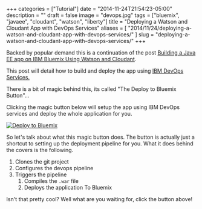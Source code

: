 +++
categories = ["Tutorial"]
date = "2014-11-24T21:54:23-05:00"
description = ""
draft = false
image = "devops.jpg"
tags = ["bluemix", "javaee", "cloudant", "watson", "liberty"]
title = "Deploying a Watson and Cloudant App with DevOps Services"
aliases = [
    "2014/11/24/deploying-a-watson-and-cloudant-app-with-devops-services/"
]
slug = "deploying-a-watson-and-cloudant-app-with-devops-services/"
+++

Backed by popular demand this is a continuation of the post [Building a Java EE app on IBM Bluemix Using Watson and Cloudant](/post/building-a-java-ee-app-on-ibm-bluemix-using-watson-and-cloudant/).

This post will detail how to build and deploy the app using [IBM DevOps Services.](http://jazzhub.com)

There is a bit of magic behind this, its called "The Deploy to Bluemix Button"...

Clicking the magic button below will setup the app using IBM DevOps services and deploy the whole application for you.

[![Deploy to Bluemix](https://deployment-tracker.mybluemix.net/stats/500deb1cbae77105c6d2ae42b50120cd/button.svg)](https://bluemix.net/deploy?repository=https://github.com/IBM-Bluemix/talent-manager.git)

So let's talk about what this magic button does.  The button is actually just a shortcut to setting up the deployment pipeline for you.  What it does behind the covers is the following.

1. Clones the git project
2. Configures the devops pipeline
3. Triggers the pipeline
    1. Compiles the `.war` file
    2. Deploys the application To Bluemix

Isn't that pretty cool?  Well what are you waiting for, click the button above!
